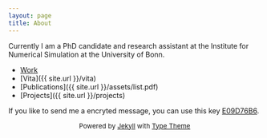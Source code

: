 ```yaml
---
layout: page
title: About
---
```

Currently I am a PhD candidate and research assistant at the Institute for Numerical Simulation at the University of Bonn.

* <a href="http://schweitzer.ins.uni-bonn.de/people/diehl.html">Work</a>	
* [Vita]({{ site.url }}/vita)	
* [Publications]({{ site.url }}/assets/list.pdf)
* [Projects]({{ site.url }}/projects)	
	

If you like to send me a encryted message, you can use this key <a href="https://pgp.mit.edu/pks/lookup?op=get&search=0x9DBF3B88E09D76B6">E09D76B6</a>.
<p>
<p>
<center>
<font size="2">Powered by <a href="http://jekyllrb.com">Jekyll</a> with <a href="https://rohanchandra.github.io/project/type/">Type Theme</a></font></center>
